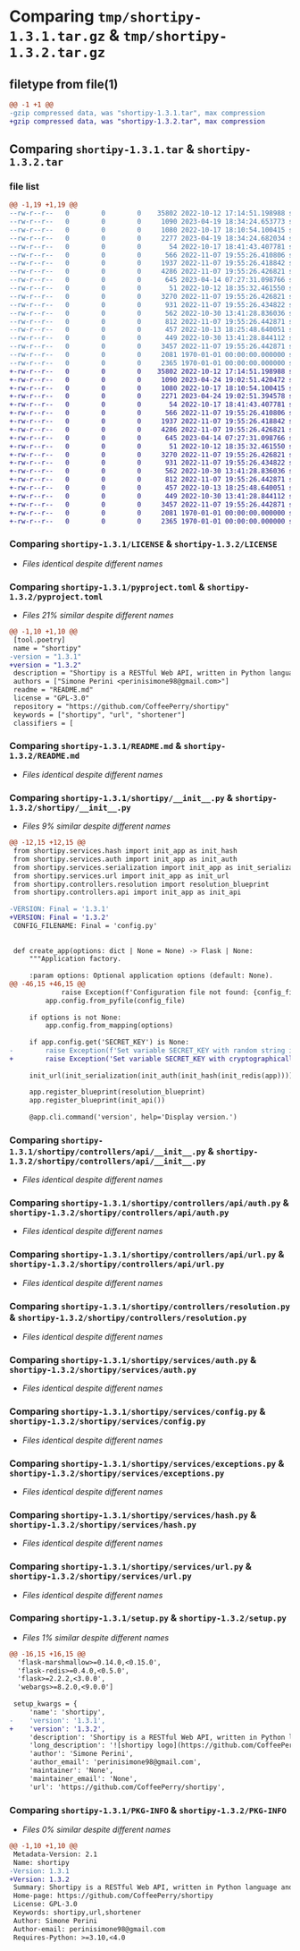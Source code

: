 # Comparing `tmp/shortipy-1.3.1.tar.gz` & `tmp/shortipy-1.3.2.tar.gz`

## filetype from file(1)

```diff
@@ -1 +1 @@
-gzip compressed data, was "shortipy-1.3.1.tar", max compression
+gzip compressed data, was "shortipy-1.3.2.tar", max compression
```

## Comparing `shortipy-1.3.1.tar` & `shortipy-1.3.2.tar`

### file list

```diff
@@ -1,19 +1,19 @@
--rw-r--r--   0        0        0    35802 2022-10-12 17:14:51.198988 shortipy-1.3.1/LICENSE
--rw-r--r--   0        0        0     1090 2023-04-19 18:34:24.653773 shortipy-1.3.1/pyproject.toml
--rw-r--r--   0        0        0     1080 2022-10-17 18:10:54.100415 shortipy-1.3.1/README.md
--rw-r--r--   0        0        0     2277 2023-04-19 18:34:24.682034 shortipy-1.3.1/shortipy/__init__.py
--rw-r--r--   0        0        0       54 2022-10-17 18:41:43.407781 shortipy-1.3.1/shortipy/controllers/__init__.py
--rw-r--r--   0        0        0      566 2022-11-07 19:55:26.410806 shortipy-1.3.1/shortipy/controllers/api/__init__.py
--rw-r--r--   0        0        0     1937 2022-11-07 19:55:26.418842 shortipy-1.3.1/shortipy/controllers/api/auth.py
--rw-r--r--   0        0        0     4286 2022-11-07 19:55:26.426821 shortipy-1.3.1/shortipy/controllers/api/url.py
--rw-r--r--   0        0        0      645 2023-04-14 07:27:31.098766 shortipy-1.3.1/shortipy/controllers/resolution.py
--rw-r--r--   0        0        0       51 2022-10-12 18:35:32.461550 shortipy-1.3.1/shortipy/services/__init__.py
--rw-r--r--   0        0        0     3270 2022-11-07 19:55:26.426821 shortipy-1.3.1/shortipy/services/auth.py
--rw-r--r--   0        0        0      931 2022-11-07 19:55:26.434822 shortipy-1.3.1/shortipy/services/config.py
--rw-r--r--   0        0        0      562 2022-10-30 13:41:28.836036 shortipy-1.3.1/shortipy/services/exceptions.py
--rw-r--r--   0        0        0      812 2022-11-07 19:55:26.442871 shortipy-1.3.1/shortipy/services/hash.py
--rw-r--r--   0        0        0      457 2022-10-13 18:25:48.640051 shortipy-1.3.1/shortipy/services/redis.py
--rw-r--r--   0        0        0      449 2022-10-30 13:41:28.844112 shortipy-1.3.1/shortipy/services/serialization.py
--rw-r--r--   0        0        0     3457 2022-11-07 19:55:26.442871 shortipy-1.3.1/shortipy/services/url.py
--rw-r--r--   0        0        0     2081 1970-01-01 00:00:00.000000 shortipy-1.3.1/setup.py
--rw-r--r--   0        0        0     2365 1970-01-01 00:00:00.000000 shortipy-1.3.1/PKG-INFO
+-rw-r--r--   0        0        0    35802 2022-10-12 17:14:51.198988 shortipy-1.3.2/LICENSE
+-rw-r--r--   0        0        0     1090 2023-04-24 19:02:51.420472 shortipy-1.3.2/pyproject.toml
+-rw-r--r--   0        0        0     1080 2022-10-17 18:10:54.100415 shortipy-1.3.2/README.md
+-rw-r--r--   0        0        0     2271 2023-04-24 19:02:51.394578 shortipy-1.3.2/shortipy/__init__.py
+-rw-r--r--   0        0        0       54 2022-10-17 18:41:43.407781 shortipy-1.3.2/shortipy/controllers/__init__.py
+-rw-r--r--   0        0        0      566 2022-11-07 19:55:26.410806 shortipy-1.3.2/shortipy/controllers/api/__init__.py
+-rw-r--r--   0        0        0     1937 2022-11-07 19:55:26.418842 shortipy-1.3.2/shortipy/controllers/api/auth.py
+-rw-r--r--   0        0        0     4286 2022-11-07 19:55:26.426821 shortipy-1.3.2/shortipy/controllers/api/url.py
+-rw-r--r--   0        0        0      645 2023-04-14 07:27:31.098766 shortipy-1.3.2/shortipy/controllers/resolution.py
+-rw-r--r--   0        0        0       51 2022-10-12 18:35:32.461550 shortipy-1.3.2/shortipy/services/__init__.py
+-rw-r--r--   0        0        0     3270 2022-11-07 19:55:26.426821 shortipy-1.3.2/shortipy/services/auth.py
+-rw-r--r--   0        0        0      931 2022-11-07 19:55:26.434822 shortipy-1.3.2/shortipy/services/config.py
+-rw-r--r--   0        0        0      562 2022-10-30 13:41:28.836036 shortipy-1.3.2/shortipy/services/exceptions.py
+-rw-r--r--   0        0        0      812 2022-11-07 19:55:26.442871 shortipy-1.3.2/shortipy/services/hash.py
+-rw-r--r--   0        0        0      457 2022-10-13 18:25:48.640051 shortipy-1.3.2/shortipy/services/redis.py
+-rw-r--r--   0        0        0      449 2022-10-30 13:41:28.844112 shortipy-1.3.2/shortipy/services/serialization.py
+-rw-r--r--   0        0        0     3457 2022-11-07 19:55:26.442871 shortipy-1.3.2/shortipy/services/url.py
+-rw-r--r--   0        0        0     2081 1970-01-01 00:00:00.000000 shortipy-1.3.2/setup.py
+-rw-r--r--   0        0        0     2365 1970-01-01 00:00:00.000000 shortipy-1.3.2/PKG-INFO
```

### Comparing `shortipy-1.3.1/LICENSE` & `shortipy-1.3.2/LICENSE`

 * *Files identical despite different names*

### Comparing `shortipy-1.3.1/pyproject.toml` & `shortipy-1.3.2/pyproject.toml`

 * *Files 21% similar despite different names*

```diff
@@ -1,10 +1,10 @@
 [tool.poetry]
 name = "shortipy"
-version = "1.3.1"
+version = "1.3.2"
 description = "Shortipy is a RESTful Web API, written in Python language and based on the Flask micro-framework, designed to manage shortened links."
 authors = ["Simone Perini <perinisimone98@gmail.com>"]
 readme = "README.md"
 license = "GPL-3.0"
 repository = "https://github.com/CoffeePerry/shortipy"
 keywords = ["shortipy", "url", "shortener"]
 classifiers = [
```

### Comparing `shortipy-1.3.1/README.md` & `shortipy-1.3.2/README.md`

 * *Files identical despite different names*

### Comparing `shortipy-1.3.1/shortipy/__init__.py` & `shortipy-1.3.2/shortipy/__init__.py`

 * *Files 9% similar despite different names*

```diff
@@ -12,15 +12,15 @@
 from shortipy.services.hash import init_app as init_hash
 from shortipy.services.auth import init_app as init_auth
 from shortipy.services.serialization import init_app as init_serialization
 from shortipy.services.url import init_app as init_url
 from shortipy.controllers.resolution import resolution_blueprint
 from shortipy.controllers.api import init_app as init_api
 
-VERSION: Final = '1.3.1'
+VERSION: Final = '1.3.2'
 CONFIG_FILENAME: Final = 'config.py'
 
 
 def create_app(options: dict | None = None) -> Flask | None:
     """Application factory.
 
     :param options: Optional application options (default: None).
@@ -46,15 +46,15 @@
             raise Exception(f'Configuration file not found: {config_file}')
         app.config.from_pyfile(config_file)
 
     if options is not None:
         app.config.from_mapping(options)
 
     if app.config.get('SECRET_KEY') is None:
-        raise Exception(f'Set variable SECRET_KEY with random string in file: {config_file}')
+        raise Exception('Set variable SECRET_KEY with cryptographically strong random')
 
     init_url(init_serialization(init_auth(init_hash(init_redis(app)))))
 
     app.register_blueprint(resolution_blueprint)
     app.register_blueprint(init_api())
 
     @app.cli.command('version', help='Display version.')
```

### Comparing `shortipy-1.3.1/shortipy/controllers/api/__init__.py` & `shortipy-1.3.2/shortipy/controllers/api/__init__.py`

 * *Files identical despite different names*

### Comparing `shortipy-1.3.1/shortipy/controllers/api/auth.py` & `shortipy-1.3.2/shortipy/controllers/api/auth.py`

 * *Files identical despite different names*

### Comparing `shortipy-1.3.1/shortipy/controllers/api/url.py` & `shortipy-1.3.2/shortipy/controllers/api/url.py`

 * *Files identical despite different names*

### Comparing `shortipy-1.3.1/shortipy/controllers/resolution.py` & `shortipy-1.3.2/shortipy/controllers/resolution.py`

 * *Files identical despite different names*

### Comparing `shortipy-1.3.1/shortipy/services/auth.py` & `shortipy-1.3.2/shortipy/services/auth.py`

 * *Files identical despite different names*

### Comparing `shortipy-1.3.1/shortipy/services/config.py` & `shortipy-1.3.2/shortipy/services/config.py`

 * *Files identical despite different names*

### Comparing `shortipy-1.3.1/shortipy/services/exceptions.py` & `shortipy-1.3.2/shortipy/services/exceptions.py`

 * *Files identical despite different names*

### Comparing `shortipy-1.3.1/shortipy/services/hash.py` & `shortipy-1.3.2/shortipy/services/hash.py`

 * *Files identical despite different names*

### Comparing `shortipy-1.3.1/shortipy/services/url.py` & `shortipy-1.3.2/shortipy/services/url.py`

 * *Files identical despite different names*

### Comparing `shortipy-1.3.1/setup.py` & `shortipy-1.3.2/setup.py`

 * *Files 1% similar despite different names*

```diff
@@ -16,15 +16,15 @@
  'flask-marshmallow>=0.14.0,<0.15.0',
  'flask-redis>=0.4.0,<0.5.0',
  'flask>=2.2.2,<3.0.0',
  'webargs>=8.2.0,<9.0.0']
 
 setup_kwargs = {
     'name': 'shortipy',
-    'version': '1.3.1',
+    'version': '1.3.2',
     'description': 'Shortipy is a RESTful Web API, written in Python language and based on the Flask micro-framework, designed to manage shortened links.',
     'long_description': '![shortipy logo](https://github.com/CoffeePerry/shortipy/blob/main/art/shortipy.png?raw=true)\n\n![GitHub release (latest by date)](https://img.shields.io/github/v/release/CoffeePerry/shortipy)\n![PyPI](https://img.shields.io/pypi/v/shortipy?logo=PyPI&logoColor=white)\n![PyPI - Status](https://img.shields.io/pypi/status/shortipy)\n\n![PyPI - Python Version](https://img.shields.io/pypi/pyversions/shortipy?logo=Python&logoColor=white)\n![PyPI - Implementation](https://img.shields.io/pypi/implementation/shortipy)\n\n[![Flask](https://img.shields.io/badge/framework-Flask-black?logo=Flask&logoColor=white)](https://github.com/pallets/flask/)\n\n[![GitHub license](https://img.shields.io/github/license/CoffeePerry/shortipy)](https://github.com/CoffeePerry/shortipy/blob/master/LICENSE)\n\n[![GitHub issues](https://img.shields.io/github/issues/CoffeePerry/shortipy)](https://github.com/CoffeePerry/shortipy/issues)\n\n# shortipy\n\n**Shortipy** is a *RESTful Web API*, written in *Python* language and based on the *Flask* micro-framework, designed to manage shortened links. \n',
     'author': 'Simone Perini',
     'author_email': 'perinisimone98@gmail.com',
     'maintainer': 'None',
     'maintainer_email': 'None',
     'url': 'https://github.com/CoffeePerry/shortipy',
```

### Comparing `shortipy-1.3.1/PKG-INFO` & `shortipy-1.3.2/PKG-INFO`

 * *Files 0% similar despite different names*

```diff
@@ -1,10 +1,10 @@
 Metadata-Version: 2.1
 Name: shortipy
-Version: 1.3.1
+Version: 1.3.2
 Summary: Shortipy is a RESTful Web API, written in Python language and based on the Flask micro-framework, designed to manage shortened links.
 Home-page: https://github.com/CoffeePerry/shortipy
 License: GPL-3.0
 Keywords: shortipy,url,shortener
 Author: Simone Perini
 Author-email: perinisimone98@gmail.com
 Requires-Python: >=3.10,<4.0
```

